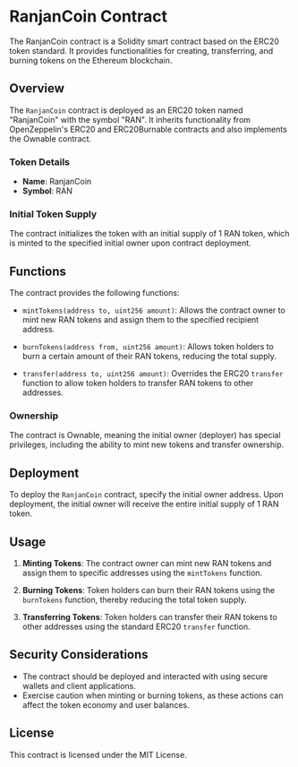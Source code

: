 # RanjanCoin Contract

The RanjanCoin contract is a Solidity smart contract based on the ERC20 token standard. It provides functionalities for creating, transferring, and burning tokens on the Ethereum blockchain.

## Overview

The `RanjanCoin` contract is deployed as an ERC20 token named "RanjanCoin" with the symbol "RAN". It inherits functionality from OpenZeppelin's ERC20 and ERC20Burnable contracts and also implements the Ownable contract.

### Token Details

- **Name**: RanjanCoin
- **Symbol**: RAN

### Initial Token Supply

The contract initializes the token with an initial supply of 1 RAN token, which is minted to the specified initial owner upon contract deployment.

## Functions

The contract provides the following functions:

- `mintTokens(address to, uint256 amount)`: Allows the contract owner to mint new RAN tokens and assign them to the specified recipient address.

- `burnTokens(address from, uint256 amount)`: Allows token holders to burn a certain amount of their RAN tokens, reducing the total supply.

- `transfer(address to, uint256 amount)`: Overrides the ERC20 `transfer` function to allow token holders to transfer RAN tokens to other addresses.

### Ownership

The contract is Ownable, meaning the initial owner (deployer) has special privileges, including the ability to mint new tokens and transfer ownership.

## Deployment

To deploy the `RanjanCoin` contract, specify the initial owner address. Upon deployment, the initial owner will receive the entire initial supply of 1 RAN token.

## Usage

1. **Minting Tokens**: The contract owner can mint new RAN tokens and assign them to specific addresses using the `mintTokens` function.

2. **Burning Tokens**: Token holders can burn their RAN tokens using the `burnTokens` function, thereby reducing the total token supply.

3. **Transferring Tokens**: Token holders can transfer their RAN tokens to other addresses using the standard ERC20 `transfer` function.

## Security Considerations

- The contract should be deployed and interacted with using secure wallets and client applications.
- Exercise caution when minting or burning tokens, as these actions can affect the token economy and user balances.

## License

This contract is licensed under the MIT License.
